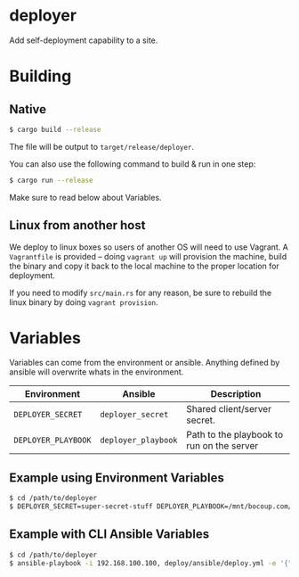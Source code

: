 # deployer

Add self-deployment capability to a site.

# Building

## Native

```bash
$ cargo build --release
```

The file will be output to `target/release/deployer`.

You can also use the following command to build & run in one step:

```bash
$ cargo run --release
```

Make sure to read below about Variables.

## Linux from another host

We deploy to linux boxes so users of another OS will need to use
Vagrant. A `Vagrantfile` is provided – doing `vagrant up` will provision
the machine, build the binary and copy it back to the local machine to
the proper location for deployment.

If you need to modify `src/main.rs` for any reason, be sure to rebuild
the linux binary by doing `vagrant provision`.

# Variables

Variables can come from the environment or ansible. Anything defined by
ansible will overwrite whats in the environment.

| Environment         | Ansible             | Description
|---------------------|---------------------|-------------
| `DEPLOYER_SECRET`   | `deployer_secret`   | Shared client/server secret.
| `DEPLOYER_PLAYBOOK` | `deployer_playbook` | Path to the playbook to run on the server

## Example using Environment Variables

```bash
$ cd /path/to/deployer
$ DEPLOYER_SECRET=super-secret-stuff DEPLOYER_PLAYBOOK=/mnt/bocoup.com/live/deploy/ansible/provision.yml ansible-playbook -i 192.168.100.100, deploy/ansible/deploy.yml
```

## Example with CLI Ansible Variables

```bash
$ cd /path/to/deployer
$ ansible-playbook -i 192.168.100.100, deploy/ansible/deploy.yml -e '{"deployer_secret": "super-secret-stuff", "deployer_playbook": "/mnt/bocoup.com/live/deploy/ansible/provision.yml"}'
```
